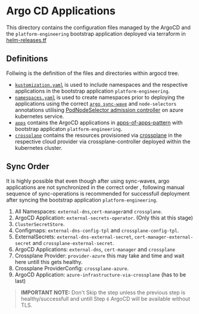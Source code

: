 # Argo CD Applications

This directory contains the configuration files managed by the ArgoCD and the `platform-engineering` bootstrap application deployed via terraform in [helm-releases.tf](../terraform/terraform-kubernetes-resources/helm-releases.tf)


## Definitions

Follwing is the definition of the files and directories within argocd tree.


- [`kustomization.yaml`](./kustomization.yaml) is used to include namespaces and the respective applications in the bootstrap application `platform-engineering`.
- [`namespaces.yaml`](./namespaces.yaml) is used to create namespaces prior to deploying the applications using the correct [`argo sync-wave`](https://argo-cd.readthedocs.io/en/stable/user-guide/sync-waves/#sync-phases-and-waves) and `node-selectors` annotations utilising [PodNodeSelector admission controller](https://kubernetes.io/docs/reference/access-authn-authz/admission-controllers/#podnodeselector) on azure kubernetes service.
- [`apps`](./apps/) contains the ArgoCD applications in [apps-of-apps-pattern](https://argo-cd.readthedocs.io/en/stable/operator-manual/cluster-bootstrapping/#app-of-apps-pattern) with bootstrap applicaton `platform-engineering`.
- [`crossplane`](./crossplane/) contains the resources provisioned via [crossplane](https://github.com/crossplane/crossplane) in the respective cloud provider via crossplane-controller deployed within the kubernetes cluster.


## Sync Order

It is highly possible that even though after using sync-waves, argo applications are not synchronized in the correct order , following manual sequence of sync-operations is recommended for successfull deployment after syncing the bootstrap application `platform-engineering`.


1. All Namespaces: `external-dns`,`cert-manager`and `crossplane`.
2. ArgoCD Application: `external-secrets-operator`. (Only this at this stage)
3. `ClusterSecretStore`.
4. Configmaps: `external-dns-config-tpl` and `crossplane-config-tpl`.
5. ExternalSecrets: `external-dns-external-secret`, `cert-manager-external-secret` and `crossplane-external-secret`.
6. ArgoCD Applications: `external-dns`, `cert-manager` and `crossplane`
7. Crossplane Provider: `provider-azure` this may take and time and wait here untill this gets healthy.
8. Crossplane ProviderConfig: `crossplane-azure`.
9. ArgoCD Application: `azure-infrastructure-via-crossplane` (has to be last)


> **IMPORTANT NOTE:** Don't Skip the step unless the previous step is healthy/successfull and untill Step `6` ArgoCD will be available without TLS.